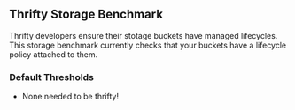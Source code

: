 ## Thrifty Storage Benchmark

Thrifty developers ensure their stotage buckets have managed lifecycles. This storage benchmark currently checks that your buckets have a lifecycle policy attached to them.

### Default Thresholds

- None needed to be thrifty!
